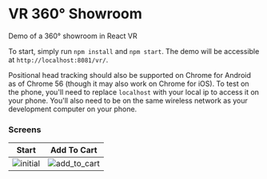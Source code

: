 # VR 360° Showroom

Demo of a 360° showroom in React VR

To start, simply run `npm install` and `npm start`. The demo will be accessible at `http://localhost:8081/vr/`.

Positional head tracking should also be supported on Chrome for Android as of Chrome 56 (though it may also work on Chrome for iOS). To test on the phone, you'll need to replace `localhost` with your local ip to access it on your phone. You'll also need to be on the same wireless network as your development computer on your phone.

### Screens
Start | Add To Cart
--- | ---
![initial](https://user-images.githubusercontent.com/4651424/27014189-c10d7aae-4ec1-11e7-8454-6b0edb168932.gif) | ![add_to_cart](https://user-images.githubusercontent.com/4651424/27014142-59da0894-4ec0-11e7-927f-c7d08a8308f7.gif)
